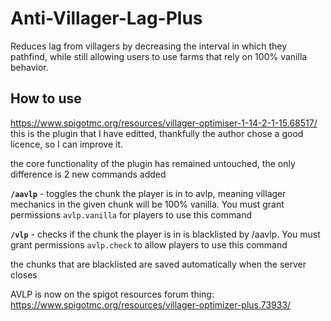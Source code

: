# Anti-Villager-Lag-Plus
Reduces lag from villagers by decreasing the interval in which they pathfind, while still allowing users to use farms that rely on 100% vanilla behavior.

## How to use
https://www.spigotmc.org/resources/villager-optimiser-1-14-2-1-15.68517/
this is the plugin that I have editted, thankfully the author chose a good licence, so I can improve it.

the core functionality of the plugin has remained untouched, the only difference is 2 new commands added

**`/aavlp`** - toggles the chunk the player is in to avlp, meaning villager mechanics in the given chunk will be 100% vanilla. You must grant permissions `avlp.vanilla` for players to use this command

  
**`/vlp`** - checks if the chunk the player is in is blacklisted by /aavlp. You must grant permissions `avlp.check` to allow players to use this command
  
the chunks that are blacklisted are saved automatically when the server closes

AVLP is now on the spigot resources forum thing: https://www.spigotmc.org/resources/villager-optimizer-plus.73933/
